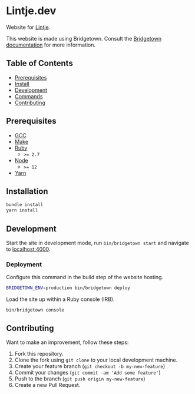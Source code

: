 # Lintje.dev

Website for [Lintje](https://lintje.dev).

This website is made using Bridgetown. Consult the [Bridgetown
documentation](https://www.bridgetownrb.com/docs/) for more information.

## Table of Contents

- [Prerequisites](#prerequisites)
- [Install](#install)
- [Development](#development)
- [Commands](#commands)
- [Contributing](#contributing)

## Prerequisites

- [GCC](https://gcc.gnu.org/install/)
- [Make](https://www.gnu.org/software/make/)
- [Ruby](https://www.ruby-lang.org/en/downloads/)
  - `>= 2.7`
- [Node](https://nodejs.org)
  - `>= 12`
- [Yarn](https://yarnpkg.com)

## Installation

```sh
bundle install
yarn install
```

## Development

Start the site in development mode, run `bin/bridgetown start` and navigate to
[localhost:4000](https://localhost:4000/).

### Deployment

Configure this command in the build step of the website hosting.

```sh
BRIDGETOWN_ENV=production bin/bridgetown deploy
```

Load the site up within a Ruby console (IRB).

```
bin/bridgetown console
```

## Contributing

Want to make an improvement, follow these steps:

1. Fork this repository.
2. Clone the fork using `git clone` to your local development machine.
3. Create your feature branch (`git checkout -b my-new-feature`)
4. Commit your changes (`git commit -am 'Add some feature'`)
5. Push to the branch (`git push origin my-new-feature`)
6. Create a new Pull Request.
